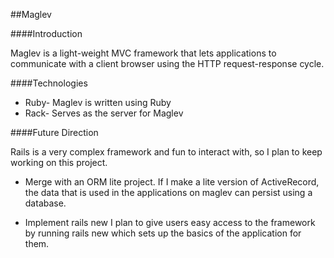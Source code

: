 ##Maglev

####Introduction

Maglev is a light-weight MVC framework that lets applications to communicate
with a client browser using the HTTP request-response cycle.

####Technologies

- Ruby- Maglev is written using Ruby
- Rack- Serves as the server for Maglev

####Future Direction

Rails is a very complex framework and fun to interact with, so I plan to keep working
on this project.

- Merge with an ORM lite project.
If I make a lite version of ActiveRecord, the data that is used in the applications
on maglev can persist using a database.

- Implement rails new
I plan to give users easy access to the framework by running rails new which sets up
the basics of the application for them.
